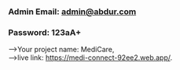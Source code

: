 ### Admin Email: admin@abdur.com
### Password: 123aA+
-->Your project name: MediCare,   
-->live link: https://medi-connect-92ee2.web.app/.
